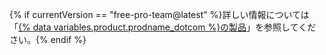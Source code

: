 {% if currentVersion == "free-pro-team@latest" %}詳しい情報については「[{% data variables.product.prodname_dotcom %}の製品](/articles/github-s-products)」を参照してください。{% endif %}
